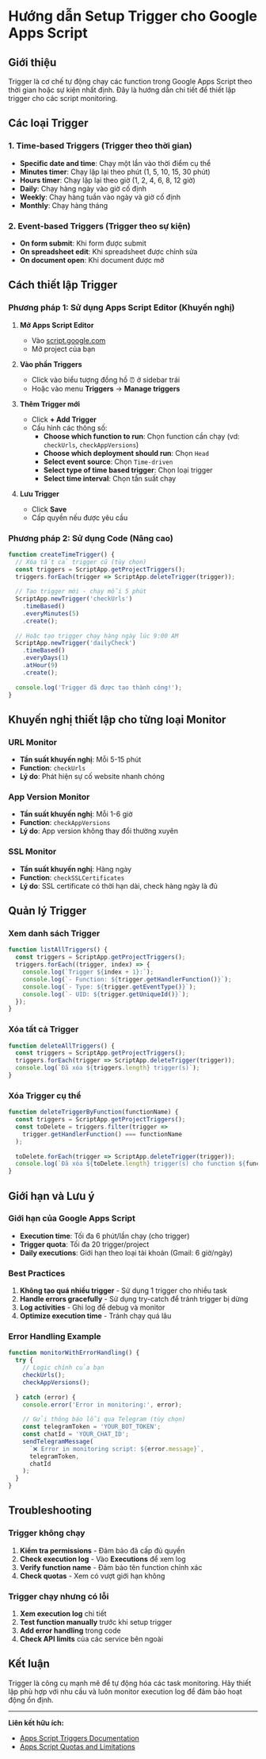 # Hướng dẫn Setup Trigger cho Google Apps Script

## Giới thiệu

Trigger là cơ chế tự động chạy các function trong Google Apps Script theo thời gian hoặc sự kiện nhất định. Đây là hướng dẫn chi tiết để thiết lập trigger cho các script monitoring.

## Các loại Trigger

### 1. Time-based Triggers (Trigger theo thời gian)
- **Specific date and time**: Chạy một lần vào thời điểm cụ thể
- **Minutes timer**: Chạy lặp lại theo phút (1, 5, 10, 15, 30 phút)
- **Hours timer**: Chạy lặp lại theo giờ (1, 2, 4, 6, 8, 12 giờ)
- **Daily**: Chạy hàng ngày vào giờ cố định
- **Weekly**: Chạy hàng tuần vào ngày và giờ cố định
- **Monthly**: Chạy hàng tháng

### 2. Event-based Triggers (Trigger theo sự kiện)
- **On form submit**: Khi form được submit
- **On spreadsheet edit**: Khi spreadsheet được chỉnh sửa
- **On document open**: Khi document được mở

## Cách thiết lập Trigger

### Phương pháp 1: Sử dụng Apps Script Editor (Khuyến nghị)

1. **Mở Apps Script Editor**
   - Vào [script.google.com](https://script.google.com)
   - Mở project của bạn

2. **Vào phần Triggers**
   - Click vào biểu tượng đồng hồ ⏰ ở sidebar trái
   - Hoặc vào menu **Triggers** → **Manage triggers**

3. **Thêm Trigger mới**
   - Click **+ Add Trigger**
   - Cấu hình các thông số:
     - **Choose which function to run**: Chọn function cần chạy (vd: `checkUrls`, `checkAppVersions`)
     - **Choose which deployment should run**: Chọn `Head`
     - **Select event source**: Chọn `Time-driven`
     - **Select type of time based trigger**: Chọn loại trigger
     - **Select time interval**: Chọn tần suất chạy

4. **Lưu Trigger**
   - Click **Save**
   - Cấp quyền nếu được yêu cầu

### Phương pháp 2: Sử dụng Code (Nâng cao)

```javascript
function createTimeTrigger() {
  // Xóa tất cả trigger cũ (tùy chọn)
  const triggers = ScriptApp.getProjectTriggers();
  triggers.forEach(trigger => ScriptApp.deleteTrigger(trigger));
  
  // Tạo trigger mới - chạy mỗi 5 phút
  ScriptApp.newTrigger('checkUrls')
    .timeBased()
    .everyMinutes(5)
    .create();
  
  // Hoặc tạo trigger chạy hàng ngày lúc 9:00 AM
  ScriptApp.newTrigger('dailyCheck')
    .timeBased()
    .everyDays(1)
    .atHour(9)
    .create();
    
  console.log('Trigger đã được tạo thành công!');
}
```

## Khuyến nghị thiết lập cho từng loại Monitor

### URL Monitor
- **Tần suất khuyến nghị**: Mỗi 5-15 phút
- **Function**: `checkUrls`
- **Lý do**: Phát hiện sự cố website nhanh chóng

### App Version Monitor  
- **Tần suất khuyến nghị**: Mỗi 1-6 giờ
- **Function**: `checkAppVersions`
- **Lý do**: App version không thay đổi thường xuyên

### SSL Monitor
- **Tần suất khuyến nghị**: Hàng ngày
- **Function**: `checkSSLCertificates`
- **Lý do**: SSL certificate có thời hạn dài, check hàng ngày là đủ

## Quản lý Trigger

### Xem danh sách Trigger
```javascript
function listAllTriggers() {
  const triggers = ScriptApp.getProjectTriggers();
  triggers.forEach((trigger, index) => {
    console.log(`Trigger ${index + 1}:`);
    console.log(`- Function: ${trigger.getHandlerFunction()}`);
    console.log(`- Type: ${trigger.getEventType()}`);
    console.log(`- UID: ${trigger.getUniqueId()}`);
  });
}
```

### Xóa tất cả Trigger
```javascript
function deleteAllTriggers() {
  const triggers = ScriptApp.getProjectTriggers();
  triggers.forEach(trigger => ScriptApp.deleteTrigger(trigger));
  console.log(`Đã xóa ${triggers.length} trigger(s)`);
}
```

### Xóa Trigger cụ thể
```javascript
function deleteTriggerByFunction(functionName) {
  const triggers = ScriptApp.getProjectTriggers();
  const toDelete = triggers.filter(trigger => 
    trigger.getHandlerFunction() === functionName
  );
  
  toDelete.forEach(trigger => ScriptApp.deleteTrigger(trigger));
  console.log(`Đã xóa ${toDelete.length} trigger(s) cho function ${functionName}`);
}
```

## Giới hạn và Lưu ý

### Giới hạn của Google Apps Script
- **Execution time**: Tối đa 6 phút/lần chạy (cho trigger)
- **Trigger quota**: Tối đa 20 trigger/project
- **Daily executions**: Giới hạn theo loại tài khoản (Gmail: 6 giờ/ngày)

### Best Practices
1. **Không tạo quá nhiều trigger** - Sử dụng 1 trigger cho nhiều task
2. **Handle errors gracefully** - Sử dụng try-catch để tránh trigger bị dừng
3. **Log activities** - Ghi log để debug và monitor
4. **Optimize execution time** - Tránh chạy quá lâu

### Error Handling Example
```javascript
function monitorWithErrorHandling() {
  try {
    // Logic chính của bạn
    checkUrls();
    checkAppVersions();
    
  } catch (error) {
    console.error('Error in monitoring:', error);
    
    // Gửi thông báo lỗi qua Telegram (tùy chọn)
    const telegramToken = 'YOUR_BOT_TOKEN';
    const chatId = 'YOUR_CHAT_ID';
    sendTelegramMessage(
      `❌ Error in monitoring script: ${error.message}`,
      telegramToken,
      chatId
    );
  }
}
```

## Troubleshooting

### Trigger không chạy
1. **Kiểm tra permissions** - Đảm bảo đã cấp đủ quyền
2. **Check execution log** - Vào **Executions** để xem log
3. **Verify function name** - Đảm bảo tên function chính xác
4. **Check quotas** - Xem có vượt giới hạn không

### Trigger chạy nhưng có lỗi
1. **Xem execution log** chi tiết
2. **Test function manually** trước khi setup trigger
3. **Add error handling** trong code
4. **Check API limits** của các service bên ngoài

## Kết luận

Trigger là công cụ mạnh mẽ để tự động hóa các task monitoring. Hãy thiết lập phù hợp với nhu cầu và luôn monitor execution log để đảm bảo hoạt động ổn định.

---

**Liên kết hữu ích:**
- [Apps Script Triggers Documentation](https://developers.google.com/apps-script/guides/triggers)
- [Apps Script Quotas and Limitations](https://developers.google.com/apps-script/guides/services/quotas)